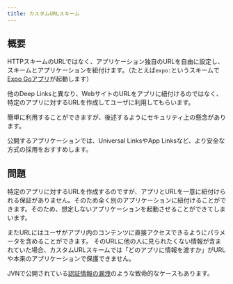 ```yaml
---
title: カスタムURLスキーム
---
```


## 概要

HTTPスキームのURLではなく、アプリケーション独自のURLを自由に設定し、スキームとアプリケーションを紐付けます。（たとえば`expo:`というスキームで[Expo Goアプリ](https://expo.io/client)が起動します）

他のDeep Linksと異なり、WebサイトのURLをアプリに紐付けるのではなく、特定のアプリに対するURLを作成してユーザに利用してもらいます。

簡単に利用することができますが、後述するようにセキュリティ上の懸念があります。

公開するアプリケーションでは、Universal LinksやApp Linksなど、より安全な方式の採用をおすすめします。

## 問題

特定のアプリに対するURLを作成するのですが、アプリとURLを一意に紐付けられる保証がありません。そのため全く別のアプリケーションに紐付けることができます。そのため、想定しないアプリケーションを起動させることができてしまいます。

またURLにはユーザがアプリ内のコンテンツに直接アクセスできるようにパラメータを含めることができます。
そのURLに他の人に見られたくない情報が含まれていた場合、カスタムURLスキームでは「どのアプリに情報を渡すか」がURLや本来のアプリケーションで保護できません。

JVNで公開されている[認証情報の漏洩](https://jvndb.jvn.jp/ja/contents/2019/JVNDB-2019-000068.html)のような致命的なケースもあります。
